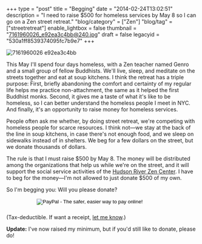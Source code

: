 +++
type = "post"
title = "Begging"
date = "2014-02-24T13:02:51"
description = "I need to raise $500 for homeless services by May 8 so I can go on a Zen street retreat."
"blog/category" = ["Zen"]
"blog/tag" = ["streetretreat"]
enable_lightbox = false
thumbnail = "7161960026_e92ea3c4bb@240.jpg"
draft = false
legacyid = "530a1ff8539374095fc7b9e7"
+++

<p><img style="display:block; margin-left:auto; margin-right:auto;" src="7161960026_e92ea3c4bb.jpg" alt="7161960026 e92ea3c4bb" title="7161960026_e92ea3c4bb.jpg" border="0"   /></p>
<p>This May I'll spend four days homeless, with a Zen teacher named Genro and a small group of fellow Buddhists. We'll live, sleep, and meditate on the streets together and eat at soup kitchens. I think the retreat has a triple purpose: First, briefly abandoning the comfort and certainty of my regular life helps me practice non-attachment, the same as it helped the first Buddhist monks. Second, it gives me a taste of what it's like to be homeless, so I can better understand the homeless people I meet in NYC. And finally, it's an opportunity to raise money for homeless services.</p>
<p>People often ask me whether, by doing street retreat, we're competing with homeless people for scarce resources. I think not&mdash;we stay at the back of the line in soup kitchens, in case there's not enough food, and we sleep on sidewalks instead of in shelters. We beg for a few dollars on the street, but we donate thousands of dollars.</p>
<p>The rule is that I must raise $500 by May 8. The money will be distributed among the organizations that help us while we're on the street, and it will support the social service activities of the <a href="http://hudsonriverzencenter.org/">Hudson River Zen Center</a>. I have to beg for the money&mdash;I'm not allowed to just donate $500 of my own.</p>
<p>So I'm begging you: Will you please donate?</p>
<form action="https://www.paypal.com/cgi-bin/webscr" method="post" target="_top" style="display: inline-block; margin-left: 80px; margin-bottom: 10px">
<input type="hidden" name="cmd" value="_s-xclick">
<input type="hidden" name="hosted_button_id" value="R9DNHTPUZNX5E">
<input type="image" src="https://www.paypalobjects.com/en_US/i/btn/btn_donate_LG.gif" border="0" name="submit" alt="PayPal - The safer, easier way to pay online!">
<img alt="" border="0" src="https://www.paypalobjects.com/en_US/i/scr/pixel.gif" width="1" height="1">
</form>

<p>(Tax-deductible. If want a receipt, <a href="mailto:jesse@emptysquare.net">let me know</a>.)</p>
<p><strong>Update:</strong> I've now raised my minimum, but if you'd still like to donate, please do!</p>
    